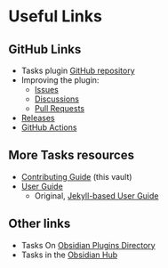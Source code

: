 # Useful Links

## GitHub Links

- Tasks plugin [GitHub repository](https://github.com/obsidian-tasks-group/obsidian-tasks)
- Improving the plugin:
  - [Issues](https://github.com/obsidian-tasks-group/obsidian-tasks/issues)
  - [Discussions](https://github.com/obsidian-tasks-group/obsidian-tasks/discussions)
  - [Pull Requests](https://github.com/obsidian-tasks-group/obsidian-tasks/pulls)
- [Releases](https://github.com/obsidian-tasks-group/obsidian-tasks/releases)
- [GitHub Actions](https://github.com/obsidian-tasks-group/obsidian-tasks/actions)

## More Tasks resources

- [Contributing Guide](https://publish.obsidian.md/tasks-contributing/) (this vault)
- [User Guide](https://publish.obsidian.md/tasks/)
  - Original, [Jekyll-based User Guide](https://obsidian-tasks-group.github.io/obsidian-tasks/)

## Other links

- Tasks On [Obsidian Plugins Directory](https://obsidian.md/plugins?search=obsidian-tasks-plugin)
- Tasks in the [Obsidian Hub](https://github.com/obsidian-tasks-group/obsidian-tasks)
